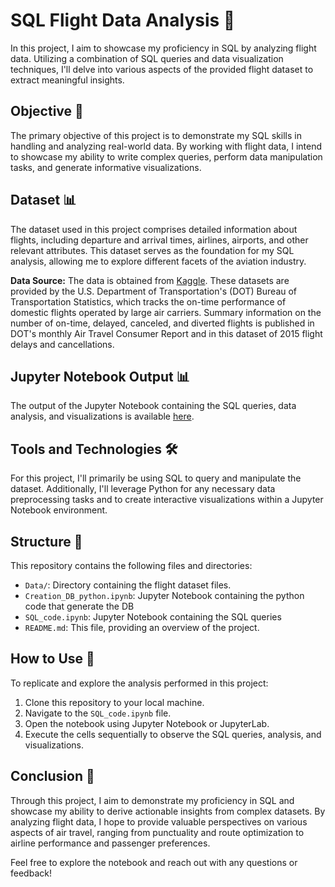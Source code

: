 # SQL Flight Data Analysis 🛫


In this project, I aim to showcase my proficiency in SQL by analyzing flight data. Utilizing a combination of SQL queries and data visualization techniques, I'll delve into various aspects of the provided flight dataset to extract meaningful insights.

## Objective 🎯
The primary objective of this project is to demonstrate my SQL skills in handling and analyzing real-world data. By working with flight data, I intend to showcase my ability to write complex queries, perform data manipulation tasks, and generate informative visualizations.

## Dataset 📊
The dataset used in this project comprises detailed information about flights, including departure and arrival times, airlines, airports, and other relevant attributes. This dataset serves as the foundation for my SQL analysis, allowing me to explore different facets of the aviation industry.

**Data Source:** The data is obtained from [Kaggle]({https://www.kaggle.com/datasets/usdot/flight-delays}). These datasets are provided by the U.S. Department of Transportation's (DOT) Bureau of Transportation Statistics, which tracks the on-time performance of domestic flights operated by large air carriers. Summary information on the number of on-time, delayed, canceled, and diverted flights is published in DOT's monthly Air Travel Consumer Report and in this dataset of 2015 flight delays and cancellations.

## Jupyter Notebook Output 📊
The output of the Jupyter Notebook containing the SQL queries, data analysis, and visualizations is available [here]({https://launchpad-i9dg5fbtx14c.curve.space/sql-code}).

## Tools and Technologies 🛠️
For this project, I'll primarily be using SQL to query and manipulate the dataset. Additionally, I'll leverage Python for any necessary data preprocessing tasks and to create interactive visualizations within a Jupyter Notebook environment.

## Structure 📁
This repository contains the following files and directories:
- `Data/`: Directory containing the flight dataset files.
- `Creation_DB_python.ipynb`: Jupyter Notebook containing the python code that generate the DB
- `SQL_code.ipynb`: Jupyter Notebook containing the SQL queries
- `README.md`: This file, providing an overview of the project.

## How to Use 🚀
To replicate and explore the analysis performed in this project:
1. Clone this repository to your local machine.
2. Navigate to the `SQL_code.ipynb` file.
3. Open the notebook using Jupyter Notebook or JupyterLab.
4. Execute the cells sequentially to observe the SQL queries, analysis, and visualizations.

## Conclusion 📝
Through this project, I aim to demonstrate my proficiency in SQL and showcase my ability to derive actionable insights from complex datasets. By analyzing flight data, I hope to provide valuable perspectives on various aspects of air travel, ranging from punctuality and route optimization to airline performance and passenger preferences.

Feel free to explore the notebook and reach out with any questions or feedback!